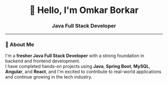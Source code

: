 <h1 align="center">👋 Hello, I'm Omkar Borkar</h1>
<h3 align="center"> Java Full Stack Developer </h3>

---

### 🌱 About Me

I'm a **fresher Java Full Stack Developer** with a strong foundation in backend and frontend development.  
I have completed hands-on projects using **Java**, **Spring Boot**, **MySQL**, **Angular**, and **React**, and I'm excited to contribute to real-world applications and continue growing in the tech industry.








